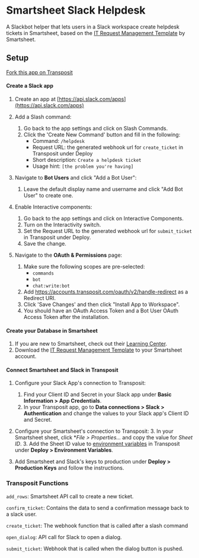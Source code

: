 # Smartsheet Slack Helpdesk

A Slackbot helper that lets users in a Slack workspace create helpdesk tickets in Smartsheet, based on the [IT Request Management Template](https://www.smartsheet.com/marketplace/templates/it-request-management) by Smartsheet.

## Setup

[Fork this app on Transposit](https://console.transposit.com/t/transposit-sample/smartsheet_slack_helpdesk?fork=true)

#### Create a Slack app

1. Create an app at [https://api.slack.com/apps](https://api.slack.com/apps)
2. Add a Slash command:
   1. Go back to the app settings and click on Slash Commands.
   1. Click the 'Create New Command' button and fill in the following:
      - Command: `/helpdesk`
      - Request URL: the generated webhook url for `create_ticket` in Transposit under Deploy
      - Short description: `Create a helpdesk ticket`
      - Usage hint: `[the problem you're having]`

3. Navigate to **Bot Users** and click "Add a Bot User":
   1. Leave the default display name and username and click "Add Bot User" to create one.
   
4. Enable Interactive components:
   1. Go back to the app settings and click on Interactive Components.
   2. Turn on the Interactivity switch.
   2. Set the Request URL to the generated webhook url for `submit_ticket` in Transposit under Deploy.
   3. Save the change.

5. Navigate to the **OAuth & Permissions** page:
   1. Make sure the following scopes are pre-selected:
      - `commands`
      - `bot`
      - `chat:write:bot`
   6. Add https://accounts.transposit.com/oauth/v2/handle-redirect as a Redirect URI.
   7. Click 'Save Changes' and then click "Install App to Workspace". 
   8. You should have an OAuth Access Token and a Bot User OAuth Access Token after the installation.

#### Create your Database in Smartsheet

1. If you are new to Smartsheet, check out their [Learning Center](https://help.smartsheet.com/).
2. Download the [IT Request Management Template](https://www.smartsheet.com/marketplace/templates/it-request-management) to your Smartsheet account.

#### Connect Smartsheet and Slack in Transposit

1. Configure your Slack App's connection to Transposit:
   1. Find your Client ID and Secret in your Slack app under **Basic Information > App Credentials**. 
   2. In your Transposit app, go to **Data connections > Slack > Authentication** and change the values to your Slack app's Client ID and Secret.
   
2. Configure your Smartsheet's connection to Transposit:
   3. In your Smartsheet sheet, click \*_File > Properties..._ and copy the value for _Sheet ID_.
   3. Add the Sheet ID value to [environment variables](https://www.transposit.com/docs/building/environment-variables/) in Transposit under **Deploy > Environment Variables**.
   
2. Add Smartsheet and Slack's keys to production under **Deploy > Production Keys** and follow the instructions.

### Transposit Functions

`add_rows`: Smartsheet API call to create a new ticket.

`confirm_ticket`: Contains the data to send a confirmation message back to a slack user.

`create_ticket`: The webhook function that is called after a slash command

`open_dialog`: API call for Slack to open a dialog.

`submit_ticket`: Webhook that is called when the dialog button is pushed.
